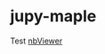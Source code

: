 # jupy-maple
Test
[nbViewer]([https://nbviewer.org/github/your-username/your-repo-name/blob/master/your-notebook.ipynb](https://nbviewer.org/github/a2a-lovelace/jupy-maple/blob/main/%D0%9B%D0%B0%D0%B1%D0%BE%D1%80%D0%B0%D1%82%D0%BE%D1%80%D0%BD%D0%B0%D1%8F2.ipynb))
